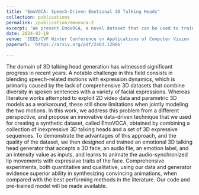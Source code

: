 ```yaml
---
title: "EmoVOCA: Speech-Driven Emotional 3D Talking Heads"
collection: publications
permalink: /publication/emovoca-2
excerpt: 'We present EmoVOCA, a novel dataset that can be used to train a model to generate emotional 3D talking heads. The proposed method is capable of generating emotional 3D talking heads based on a speech track, an intensity label, an emotion label, and an actor to animate'
date: 2024-03-19
venue: 'IEEE/CVF Winter Conference on Applications of Computer Vision (WACV)'
paperurl: 'https://arxiv.org/pdf/2403.12886'

---
```


The domain of 3D talking head generation has witnessed significant progress in recent years. A notable challenge in this field consists
in blending speech-related motions with expression dynamics, which is primarily caused by the lack of comprehensive 3D datasets that combine diversity in spoken sentences with a variety of facial expressions.
Whereas literature works attempted to exploit 2D video data and parametric 3D models as a workaround, these still show limitations when
jointly modeling the two motions. 
In this work, we address this problem from a different perspective, and propose an innovative data-driven technique that we used for creating a synthetic dataset, called EmoVOCA, obtained by combining a collection of inexpressive 3D talking heads and
a set of 3D expressive sequences. 
To demonstrate the advantages of this approach, and the quality of the dataset, we then designed and trained an
emotional 3D talking head generator that accepts a 3D face, an audio file, an emotion label, and an intensity value as inputs, and learns to animate
the audio-synchronized lip movements with expressive traits of the face.
Comprehensive experiments, both quantitative and qualitative, using our
data and generator evidence superior ability in synthesizing convincing
animations, when compared with the best performing methods in the
literature. Our code and pre-trained model will be made available.
